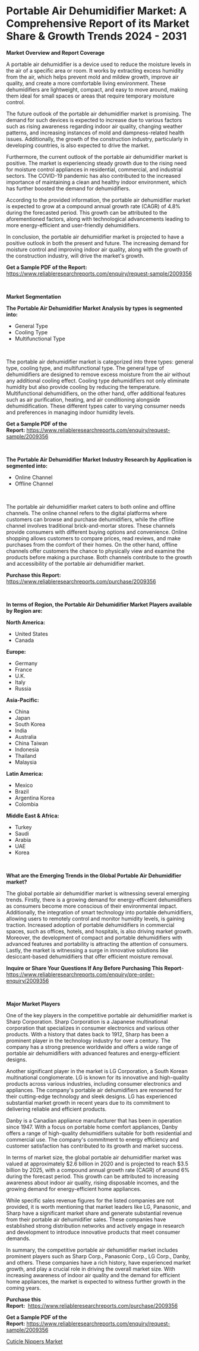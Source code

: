 <p><h1>Portable Air Dehumidifier Market: A Comprehensive Report of its Market Share & Growth Trends 2024 - 2031</h1></p><p><strong>Market Overview and Report Coverage</strong></p>
<p><p>A portable air dehumidifier is a device used to reduce the moisture levels in the air of a specific area or room. It works by extracting excess humidity from the air, which helps prevent mold and mildew growth, improve air quality, and create a more comfortable living environment. These dehumidifiers are lightweight, compact, and easy to move around, making them ideal for small spaces or areas that require temporary moisture control.</p><p>The future outlook of the portable air dehumidifier market is promising. The demand for such devices is expected to increase due to various factors such as rising awareness regarding indoor air quality, changing weather patterns, and increasing instances of mold and dampness-related health issues. Additionally, the growth of the construction industry, particularly in developing countries, is also expected to drive the market.</p><p>Furthermore, the current outlook of the portable air dehumidifier market is positive. The market is experiencing steady growth due to the rising need for moisture control appliances in residential, commercial, and industrial sectors. The COVID-19 pandemic has also contributed to the increased importance of maintaining a clean and healthy indoor environment, which has further boosted the demand for dehumidifiers.</p><p>According to the provided information, the portable air dehumidifier market is expected to grow at a compound annual growth rate (CAGR) of 4.8% during the forecasted period. This growth can be attributed to the aforementioned factors, along with technological advancements leading to more energy-efficient and user-friendly dehumidifiers.</p><p>In conclusion, the portable air dehumidifier market is projected to have a positive outlook in both the present and future. The increasing demand for moisture control and improving indoor air quality, along with the growth of the construction industry, will drive the market's growth.</p></p>
<p><strong>Get a Sample PDF of the Report:</strong> <a href="https://www.reliableresearchreports.com/enquiry/request-sample/2009356">https://www.reliableresearchreports.com/enquiry/request-sample/2009356</a></p>
<p>&nbsp;</p>
<p><strong>Market Segmentation</strong></p>
<p><strong>The Portable Air Dehumidifier Market Analysis by types is segmented into:</strong></p>
<p><ul><li>General Type</li><li>Cooling Type</li><li>Multifunctional Type</li></ul></p>
<p>&nbsp;</p>
<p><p>The portable air dehumidifier market is categorized into three types: general type, cooling type, and multifunctional type. The general type of dehumidifiers are designed to remove excess moisture from the air without any additional cooling effect. Cooling type dehumidifiers not only eliminate humidity but also provide cooling by reducing the temperature. Multifunctional dehumidifiers, on the other hand, offer additional features such as air purification, heating, and air conditioning alongside dehumidification. These different types cater to varying consumer needs and preferences in managing indoor humidity levels.</p></p>
<p><strong>Get a Sample PDF of the Report:</strong>&nbsp;<a href="https://www.reliableresearchreports.com/enquiry/request-sample/2009356">https://www.reliableresearchreports.com/enquiry/request-sample/2009356</a></p>
<p>&nbsp;</p>
<p><strong>The Portable Air Dehumidifier Market Industry Research by Application is segmented into:</strong></p>
<p><ul><li>Online Channel</li><li>Offline Channel</li></ul></p>
<p>&nbsp;</p>
<p><p>The portable air dehumidifier market caters to both online and offline channels. The online channel refers to the digital platforms where customers can browse and purchase dehumidifiers, while the offline channel involves traditional brick-and-mortar stores. These channels provide consumers with different buying options and convenience. Online shopping allows customers to compare prices, read reviews, and make purchases from the comfort of their homes. On the other hand, offline channels offer customers the chance to physically view and examine the products before making a purchase. Both channels contribute to the growth and accessibility of the portable air dehumidifier market.</p></p>
<p><strong>Purchase this Report:</strong>&nbsp; <a href="https://www.reliableresearchreports.com/purchase/2009356">https://www.reliableresearchreports.com/purchase/2009356</a></p>
<p>&nbsp;</p>
<p><strong>In terms of Region, the Portable Air Dehumidifier Market Players available by Region are:</strong></p>
<p>
    <p> <strong> North America: </strong>
        <ul>
            <li>United States</li>
            <li>Canada</li>
        </ul>
        </p> 
    <p> <strong> Europe: </strong>
        <ul>
            <li>Germany</li>
            <li>France</li>
            <li>U.K.</li>
            <li>Italy</li>
            <li>Russia</li>
        </ul>
        </p> 
    <p> <strong> Asia-Pacific: </strong>
        <ul>
            <li>China</li>
            <li>Japan</li>
            <li>South Korea</li>
            <li>India</li>
            <li>Australia</li>
            <li>China Taiwan</li>
            <li>Indonesia</li>
            <li>Thailand</li>
            <li>Malaysia</li>
        </ul>
        </p> 
    <p> <strong> Latin America: </strong>
        <ul>
            <li>Mexico</li>
            <li>Brazil</li>
            <li>Argentina Korea</li>
            <li>Colombia</li>
        </ul>
        </p> 
    <p> <strong> Middle East & Africa: </strong>
        <ul>
            <li>Turkey</li>
            <li>Saudi</li>
            <li>Arabia</li>
            <li>UAE</li>
            <li>Korea</li>
        </ul>
    </p>
    </p>
<p>&nbsp;</p>
<p><strong>What are the Emerging Trends in the Global Portable Air Dehumidifier market?</strong></p>
<p><p>The global portable air dehumidifier market is witnessing several emerging trends. Firstly, there is a growing demand for energy-efficient dehumidifiers as consumers become more conscious of their environmental impact. Additionally, the integration of smart technology into portable dehumidifiers, allowing users to remotely control and monitor humidity levels, is gaining traction. Increased adoption of portable dehumidifiers in commercial spaces, such as offices, hotels, and hospitals, is also driving market growth. Moreover, the development of compact and portable dehumidifiers with advanced features and portability is attracting the attention of consumers. Lastly, the market is witnessing a surge in innovative solutions like desiccant-based dehumidifiers that offer efficient moisture removal.</p></p>
<p><strong>Inquire or Share Your Questions If Any Before Purchasing This Report</strong>- <a href="https://www.reliableresearchreports.com/enquiry/pre-order-enquiry/2009356">https://www.reliableresearchreports.com/enquiry/pre-order-enquiry/2009356</a></p>
<p>&nbsp;</p>
<p><strong>Major Market Players</strong></p>
<p><p>One of the key players in the competitive portable air dehumidifier market is Sharp Corporation. Sharp Corporation is a Japanese multinational corporation that specializes in consumer electronics and various other products. With a history that dates back to 1912, Sharp has been a prominent player in the technology industry for over a century. The company has a strong presence worldwide and offers a wide range of portable air dehumidifiers with advanced features and energy-efficient designs.</p><p>Another significant player in the market is LG Corporation, a South Korean multinational conglomerate. LG is known for its innovative and high-quality products across various industries, including consumer electronics and appliances. The company's portable air dehumidifiers are renowned for their cutting-edge technology and sleek designs. LG has experienced substantial market growth in recent years due to its commitment to delivering reliable and efficient products.</p><p>Danby is a Canadian appliance manufacturer that has been in operation since 1947. With a focus on portable home comfort appliances, Danby offers a range of high-quality dehumidifiers suitable for both residential and commercial use. The company's commitment to energy efficiency and customer satisfaction has contributed to its growth and market success.</p><p>In terms of market size, the global portable air dehumidifier market was valued at approximately $2.6 billion in 2020 and is projected to reach $3.5 billion by 2025, with a compound annual growth rate (CAGR) of around 6% during the forecast period. This growth can be attributed to increasing awareness about indoor air quality, rising disposable incomes, and the growing demand for energy-efficient home appliances.</p><p>While specific sales revenue figures for the listed companies are not provided, it is worth mentioning that market leaders like LG, Panasonic, and Sharp have a significant market share and generate substantial revenue from their portable air dehumidifier sales. These companies have established strong distribution networks and actively engage in research and development to introduce innovative products that meet consumer demands.</p><p>In summary, the competitive portable air dehumidifier market includes prominent players such as Sharp Corp., Panasonic Corp., LG Corp., Danby, and others. These companies have a rich history, have experienced market growth, and play a crucial role in driving the overall market size. With increasing awareness of indoor air quality and the demand for efficient home appliances, the market is expected to witness further growth in the coming years.</p></p>
<p><strong>Purchase this Report:</strong>&nbsp;&nbsp;<a href="https://www.reliableresearchreports.com/purchase/2009356">https://www.reliableresearchreports.com/purchase/2009356</a></p>
<p></p>
<p><strong>Get a Sample PDF of the Report:</strong>&nbsp;<a href="https://www.reliableresearchreports.com/enquiry/request-sample/2009356">https://www.reliableresearchreports.com/enquiry/request-sample/2009356</a></p>
<p><p><a href="https://github.com/RoccoManning/Market-Research-Report-List-3/blob/main/cuticle-nippers-market.md">Cuticle Nippers Market</a></p></p>